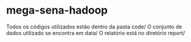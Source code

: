 # mega-sena-hadoop
Todos os códigos utilizados estão dentro da pasta code/
O conjunto de dados utilizado se encontra em data/
O relatório está no diretório report/

